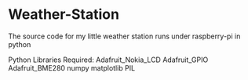 # Weather-Station
The source code for my little weather station
runs under raspberry-pi
in python

Python Libraries Required:
Adafruit_Nokia_LCD
Adafruit_GPIO
Adafruit_BME280
numpy
matplotlib
PIL
